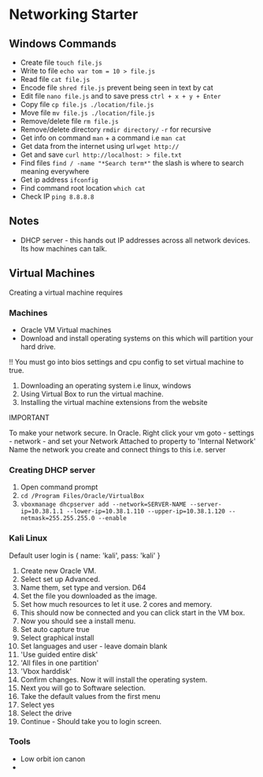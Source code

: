 # Networking Starter

## Windows Commands

- Create file `touch file.js`
- Write to file `echo var tom = 10 > file.js`
- Read file `cat file.js`
- Encode file `shred file.js` prevent being seen in text by cat
- Edit file `nano file.js` and to save press `ctrl + x + y + Enter`
- Copy file `cp file.js ./location/file.js`
- Move file `mv file.js ./location/file.js`
- Remove/delete file `rm file.js`
- Remove/delete directory `rmdir directory/` `-r` for recursive
- Get info on command `man` + a command i.e `man cat`
- Get data from the internet using url `wget http://`
- Get and save `curl http://localhost: > file.txt`
- Find files `find / -name "*Search term*"` the slash is where to search meaning everywhere
- Get ip address `ifconfig`
- Find command root location `which cat`
- Check IP `ping 8.8.8.8`

## Notes

- DHCP server - this hands out IP addresses across all network devices. Its how machines can talk.

## Virtual Machines

Creating a virtual machine requires

### Machines

- Oracle VM Virtual machines
- Download and install operating systems on this which will partition your hard drive.

!! You must go into bios settings and cpu config to set virtual machine to true.

1. Downloading an operating system i.e linux, windows
2. Using Virtual Box to run the virtual machine.
3. Installing the virtual machine extensions from the website

IMPORTANT

To make your network secure. In Oracle. Right click your vm goto - settings - network - and set your
Network Attached to property to 'Internal Network'
Name the network you create and connect things to this i.e. server

### Creating DHCP server

1. Open command prompt 
2. `cd /Program Files/Oracle/VirtualBox`
3. `vboxmanage dhcpserver add --network=SERVER-NAME --server-ip=10.38.1.1 --lower-ip=10.38.1.110 --upper-ip=10.38.1.120 --netmask=255.255.255.0 --enable`

### Kali Linux

Default user login is { name: 'kali', pass: 'kali' }

1. Create new Oracle VM.
2. Select set up Advanced.
3. Name them, set type and version. D64
4. Set the file you downloaded as the image.
5. Set how much resources to let it use. 2 cores and memory.
6. This should now be connected and you can click start in the VM box.
7. Now you should see a install menu.
8. Set auto capture true
9. Select graphical install
10. Set languages and user - leave domain blank
11. 'Use guided entire disk'
12. 'All files in one partition'
13. 'Vbox harddisk'
14. Confirm changes. Now it will install the operating system.
15. Next you will go to Software selection.
16. Take the default values from the first menu
17. Select yes
18. Select the drive
19. Continue - Should take you to login screen.



### Tools

- Low orbit ion canon
- 